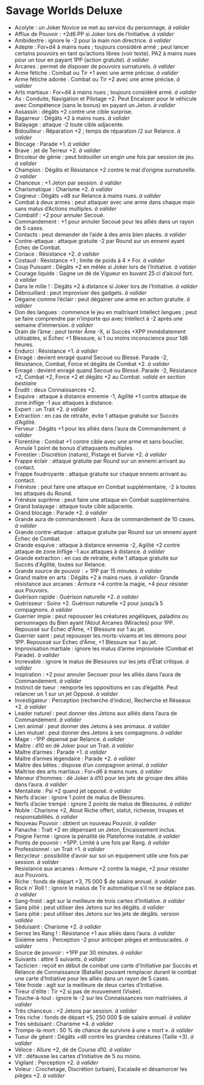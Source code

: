 # Savage Worlds Deluxe

- Acolyte : un Joker Novice se met au service du personnage. _à valider_
- Afflux de Pouvoir : +2d6 PP si Joker lors de l’Initiative. _à valider_
- Ambidextre : ignore le -2 pour la main non directrice. _à valider_
- Adepte : For+d4 à mains nues ; toujours considéré armé ; peut lancer certains pouvoirs en tant qu’actions libres (voir texte). PA2 à mains nues pour un tour en payant 1PP (action gratuite). _à valider_
- Arcanes : permet de disposer de pouvoirs surnaturels. _à valider_
- Arme fétiche : Combat ou Tir +1 avec une arme précise. _à valider_
- Arme fétiche adorée : Combat ou Tir +2 avec une arme précise. _à valider_
- Arts martiaux : For+d4 à mains nues ; toujours considéré armé. _à valider_
- As : Conduite, Navigation et Pilotage +2. Peut Encaisser pour le véhicule avec Compétence (sans le bonus) en payant un Jeton. _à valider_
- Assassin : dégâts +2 contre une cible surprise.
- Bagarreur : Dégâts +2 à mains nues. _à valider_
- Balayage : attaque -2 toute cible adjacente.
- Bidouilleur : Réparation +2 ; temps de réparation /2 sur Relance. _à valider_
- Blocage : Parade +1. _à valider_
- Brave : jet de Terreur +2. _à valider_
- Bricoleur de génie : peut bidouiller un engin une fois par session de jeu. _à valider_
- Champion : Dégâts et Résistance +2 contre le mal d’origine surnaturelle. _à valider_
- Chanceux : +1 Jeton par session. _à valider_
- Charismatique : Charisme +2. _à valider_
- Cogneur : Dégâts +d8 sur Relance à mains nues. _à valider_
- Combat à deux armes : peut attaquer avec une arme dans chaque main sans malus d’Actions multiples. _à valider_
- Combatif : +2 pour annuler Secoué.
- Commandement : +1 pour annuler Secoué pour les alliés dans un rayon de 5 cases.
- Contacts : peut demander de l’aide à des amis bien placés. _à valider_
- Contre-attaque : attaque gratuite -2 par Round sur un ennemi ayant Échec de Combat.
- Coriace : Résistance +2. _à valider_
- Costaud : Résistance +1 ; limite de poids à 4 × For. _à valider_
- Coup Puissant : Dégâts ×2 en mêlée si Joker lors de l’Initiative. _à valider_
- Courage liquide : Gagne un dé de Vigueur en buvant 25 cl d’alcool fort. _à valider_
- Dans le mille ! : Dégâts ×2 à distance si Joker lors de l’Initiative. _à valider_
- Débrouillard : peut improviser des gadgets. _à valider_
- Dégaine comme l’éclair : peut dégainer une arme en action gratuite. _à valider_
- Don des langues : commence le jeu en maîtrisant Intellect langues ; peut se faire comprendre par n’importe qui avec Intellect à -2 après une semaine d’immersion. _à valider_
- Drain de l’âme : peut tenter Âme -X, si Succès +XPP immédiatement utilisables, si Échec +1 Blessure, si 1 ou moins inconscience pour 1d6 heures.
- Endurci : Résistance +1. _à valider_
- Enragé : devient enragé quand Secoué ou Blessé. Parade -2, Résistance, Combat, Force et dégâts de Combat +2. _à valider_
- Enragé : devient enragé quand Secoué ou Blessé. Parade -2, Résistance +2, Combat +2, Force +2 et dégâts +2 au Combat. _validé en section bestiaire_
- Érudit : deux Connaissances +2.
- Esquive : attaque à distance ennemie -1, Agilité +1 contre attaque de zone.inflige -1 aux attaques à distance.
- Expert : un Trait +2. _à valider_
- Extraction : en cas de retraite, évite 1 attaque gratuite sur Succès d’Agilité.
- Ferveur : Dégâts +1 pour les alliés dans l’aura de Commandement. _à valider_
- Florentine : Combat +1 contre cible avec une arme et sans bouclier. Annule 1 point de bonus d'attaquants multiples.
- Forestier : Discrétion (nature), Pistage et Survie +2. _à valider_
- Frappe éclair : attaque gratuite par Round sur un ennemi arrivant au contact.
- Frappe foudroyante : attaque gratuite sur chaque ennemi arrivant au contact.
- Frénésie : peut faire une attaque en Combat supplémentaire, -2 à toutes les attaques du Round.
- Frénésie suprême : peut faire une attaque en Combat supplémentaire.
- Grand balayage : attaque toute cible adjacente.
- Grand blocage : Parade +2. _à valider_
- Grande aura de commandement : Aura de commandement de 10 cases. _à valider_
- Grande contre-attaque : attaque gratuite par Round sur un ennemi ayant Échec de Combat.
- Grande esquive : attaque à distance ennemie -2, Agilité +2 contre attaque de zone.Inflige -1 aux attaques à distance. _à valider_
- Grande extraction : en cas de retraite, évite 1 attaque gratuite sur Succès d'Agilité, toutes sur Relance.
- Grande source de pouvoir : + 1PP par 15 minutes. _à valider_
- Grand maitre en arts : Dégâts +2 à mains nues. _à valider_- Grande résistance aux arcanes : Armure +4 contre la magie, +4 pour résister aux Pouvoirs.
- Guérison rapide : Guérison naturelle +2. _à valider_
- Guérisseur : Soins +2. Guérison naturelle +2 pour jusqu’à 5 compagnons. _à valider_
- Guerrier impie : peut repousser les créatures angéliques, paladins ou personnages du Bien ayant l’Atout Arcanes (Miracles) pour 1PP. Repoussé sur Échec d'Âme, +1 Blessure sur 1 au jet.
- Guerrier saint : peut repousser les morts-vivants et les démons pour 1PP. Repoussé sur Échec d'Âme, +1 Blessure sur 1 au jet.
- Improvisation martiale : ignore les malus d’arme improvisée (Combat et Parade). _à valider_
- Increvable : ignore le malus de Blessures sur les jets d’État critique. _à valider_
- Inspiration : +2 pour annuler Secouer pour les alliés dans l’aura de Commandement. _à valider_
- Instinct de tueur : remporte les oppositions en cas d’égalité. Peut relancer un 1 sur un jet Opposé. _à valider_
- Investigateur : Perception (recherche d’indice), Recherche et Réseaux +2. _à valider_
- Leader naturel : peut donner des Jetons aux alliés dans l’aura de Commandement. _à valider_
- Lien animal : peut donner des Jetons à ses animaux. _à valider_
- Lien mutuel : peut donner des Jetons à ses compagnons. _à valider_
- Mage : -1PP dépensé par Relance. _à valider_
- Maître : d10 en dé Joker pour un Trait. _à valider_
- Maître d’armes : Parade +1. _à valider_
- Maître d’armes légendaire : Parade +2. _à valider_
- Maître des bêtes : dispose d’un compagnon animal. _à valider_
- Maîtrise des arts martiaux : For+d6 à mains nues. _à valider_
- Meneur d’hommes : dé Joker à d10 pour les jets de groupe des alliés dans l’aura. _à valider_
- Mentaliste : Psi +2 quand jet opposé. _à valider_
- Nerfs d’acier : ignore 1 point de malus de Blessures.
- Nerfs d’acier trempé : ignore 2 points de malus de Blessures. _à valider_
- Noble : Charisme +2, Atout Riche offert, statut, richesse, troupes et responsabilités. _à valider_
- Nouveau Pouvoir : obtient un nouveau Pouvoir. _à valider_
- Panache : Trait +2 en dépensant un Jeton, Encaissement inclus.
- Poigne Ferme : ignore la pénalité de Plateforme instable. _à valider_
- Points de pouvoir : +5PP. Limité à une fois par Rang. _à valider_
- Professionnel : un Trait +1. _à valider_
- Recycleur : possibilité d’avoir sur soi un équipement utile une fois par session. _à valider_
- Résistance aux arcanes : Armure +2 contre la magie, +2 pour résister aux Pouvoirs.
- Riche : fonds de départ ×3, 75 000 $ de salaire annuel. _à valider_
- Rock n’ Roll ! : ignore le malus de Tir automatique s’il ne se déplace pas. _à valider_
- Sang-froid : agit sur la meilleure de trois cartes d’Initiative. _à valider_
- Sans pitié : peut utiliser des Jetons sur les dégâts. _à valider_
- Sans pitié : peut utiliser des Jetons sur les jets de dégâts. _version validée_
- Séduisant : Charisme +2. _à valider_
- Serrez les Rang ! : Résistance +1 aux alliés dans l’aura. _à valider_
- Sixième sens : Perception -2 pour anticiper pièges et embuscades. _à valider_
- Source de pouvoir : +1PP par 30 minutes. _à valider_
- Suivants : attire 5 suivants. _à valider_
- Tacticien : reçoit en début de combat une carte d'Initiative par Succès et Relance de Connaissance (Bataille) pouvant remplacer durant le combat une carte d’Initiative pour les alliés dans un rayon de 5 cases.
- Tête froide : agit sur la meilleure de deux cartes d’Initiative.
- Tireur d'élite : Tir +2 si pas de mouvement (Visée).
- Touche-à-tout : ignore le -2 sur les Connaissances non maitrisées. _à valider_
- Très chanceux : +2 Jetons par session. _à valider_
- Très riche : fonds de départ ×5, 250 000 $ de salaire annuel. _à valider_
- Très séduisant : Charisme +4. _à valider_
- Trompe-la-mort : 50 % de chance de survivre à une « mort ». _à valider_
- Tueur de géant : Dégâts +d6 contre les grandes créatures (Taille +3). _à valider_
- Véloce : Allure +2, dé de Course d10. _à valider_
- Vif : défausse les cartes d'Initiative de 5 ou moins.
- Vigilant : Perception +2. _à valider_
- Voleur : Crochetage, Discrétion (urbain), Escalade et désamorcer les pièges +2. _à valider_
